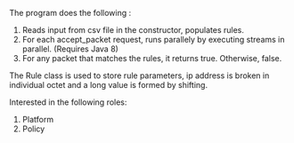 The program does the following :
1. Reads input from csv file in the constructor, populates rules.
2. For each accept_packet request, runs parallely by executing streams in parallel. (Requires Java 8)
3. For any packet that matches the rules, it returns true. Otherwise, false.

The Rule class is used to store rule parameters, ip address is broken in individual octet and a long value is formed by shifting.

Interested in the following roles:
1. Platform 
2. Policy
